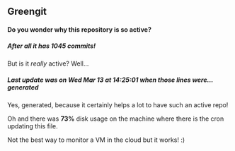 ## Greengit

#### Do you wonder why this repository is so active?

##### After all it has 1045 commits!

But is it *really* active? Well...

##### Last update was on Wed Mar 13 at 14:25:01 when those lines were... generated

Yes, generated, because it certainly helps a lot to have such an active repo!

Oh and there was **73%** disk usage on the machine
where there is the cron updating this file.

Not the best way to monitor a VM in the cloud but it works! :)
